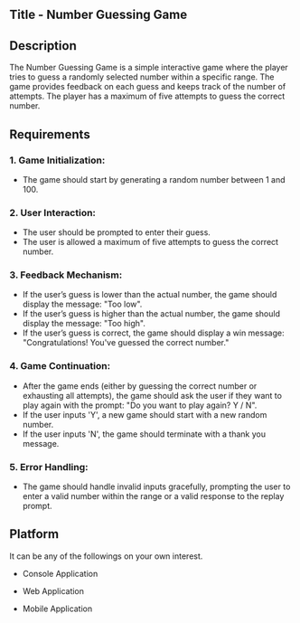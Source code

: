 ## Title - Number Guessing Game

## Description

The Number Guessing Game is a simple interactive game where the player tries to guess a randomly selected number within a specific range. The game provides feedback on each guess and keeps track of the number of attempts. The player has a maximum of five attempts to guess the correct number.

## Requirements

### 1. Game Initialization:

- The game should start by generating a random number between 1 and 100.

### 2. User Interaction:

- The user should be prompted to enter their guess.
- The user is allowed a maximum of five attempts to guess the correct number.

### 3. Feedback Mechanism:

- If the user’s guess is lower than the actual number, the game should display the message: "Too low".
- If the user’s guess is higher than the actual number, the game should display the message: "Too high".
- If the user’s guess is correct, the game should display a win message: "Congratulations! You've guessed the correct number."

### 4. Game Continuation:

- After the game ends (either by guessing the correct number or exhausting all attempts), the game should ask the user if they want to play again with the prompt: "Do you want to play again? Y / N".
- If the user inputs 'Y', a new game should start with a new random number.
- If the user inputs 'N', the game should terminate with a thank you message.

### 5. Error Handling:

- The game should handle invalid inputs gracefully, prompting the user to enter a valid number within the range or a valid response to the replay prompt.

## Platform

It can be any of the followings on your own interest.

- Console Application

- Web Application

- Mobile Application


